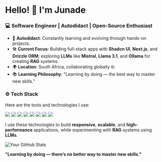 # Hello! 👋 I'm Junade

### 💻 Software Engineer | Autodidact | Open-Source Enthusiast

- 🌱 **Autodidact**: Constantly learning and evolving through hands-on projects.
- 🛠️ **Current Focus**: Building full-stack apps with **Shadcn UI**, **Next.js**, and **Drizzle ORM**; exploring **LLMs** like **Mistral**, **Llama 3.1**, and **Ollama** for creating **RAG** systems.
- 🌍 **Location**: South Africa, collaborating globally 🌐.
- 📚 **Learning Philosophy**: "Learning by doing — the best way to master new skills."

### ⚙️ Tech Stack

Here are the tools and technologies I use:

<p align="left">
  <a href="https://nextjs.org/" target="_blank"><img src="https://img.shields.io/badge/-Next.js-black?style=for-the-badge&logo=next.js&logoColor=white" /></a>
  <a href="https://www.typescriptlang.org/" target="_blank"><img src="https://img.shields.io/badge/-TypeScript-blue?style=for-the-badge&logo=typescript&logoColor=white" /></a>
  <a href="https://ui.shadcn.com/" target="_blank"><img src="https://img.shields.io/badge/-Shadcn UI-black?style=for-the-badge&logo=shadcn&logoColor=white" /></a>
  <a href="https://tailwindcss.com/" target="_blank"><img src="https://img.shields.io/badge/-Tailwind_CSS-blue?style=for-the-badge&logo=tailwind-css&logoColor=white" /></a>
  <a href="https://orm.drizzle.team/" target="_blank"><img src="https://img.shields.io/badge/-Drizzle ORM-green?style=for-the-badge" /></a>
  <a href="https://vercel.com/" target="_blank"><img src="https://img.shields.io/badge/-Vercel-black?style=for-the-badge&logo=vercel&logoColor=white" /></a>
  <a href="https://mistral.ai/" target="_blank"><img src="https://img.shields.io/badge/-Mistral LLM-orange?style=for-the-badge" /></a>
  <a href="https://ai.facebook.com/blog/introducing-llama-3/" target="_blank"><img src="https://img.shields.io/badge/-Llama 3.1-white?style=for-the-badge" /></a>
</p>

I use these technologies to build **responsive**, **scalable**, and **high-performance** applications, while experimenting with **RAG** systems using **LLMs**.

<p align="left">
  <img src="https://github-readme-stats.vercel.app/api?username=judasmorningstar&show_icons=true&theme=radical" alt="Your GitHub Stats" />
</p>

**"Learning by doing — there’s no better way to master new skills."**

